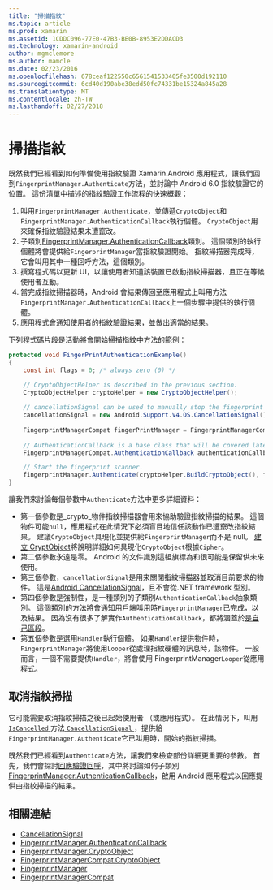 ```yaml
---
title: "掃描指紋"
ms.topic: article
ms.prod: xamarin
ms.assetid: 1CDDC096-77E0-47B3-BE0B-8953E2DDACD3
ms.technology: xamarin-android
author: mgmclemore
ms.author: mamcle
ms.date: 02/23/2016
ms.openlocfilehash: 678ceaf122550c6561541533405fe3500d192110
ms.sourcegitcommit: 6cd40d190abe38edd50fc74331be15324a845a28
ms.translationtype: MT
ms.contentlocale: zh-TW
ms.lasthandoff: 02/27/2018
---
```

# <a name="scanning-for-fingerprints"></a>掃描指紋

既然我們已經看到如何準備使用指紋驗證 Xamarin.Android 應用程式，讓我們回到`FingerprintManager.Authenticate`方法，並討論中 Android 6.0 指紋驗證它的位置。 這份清單中描述的指紋驗證工作流程的快速概觀：

1. 叫用`FingerprintManager.Authenticate`，並傳遞`CryptoObject`和`FingerprintManager.AuthenticationCallback`執行個體。 `CryptoObject`用來確保指紋驗證結果未遭竄改。 
2. 子類別[FingerprintManager.AuthenticationCallback](http://developer.android.com/reference/android/hardware/fingerprint/FingerprintManager.AuthenticationCallback.html)類別。 這個類別的執行個體將會提供給`FingerprintManager`當指紋驗證開始。 指紋掃描器完成時，它會叫用其中一種回呼方法，這個類別。
3. 撰寫程式碼以更新 UI，以讓使用者知道該裝置已啟動指紋掃描器，且正在等候使用者互動。 
4. 當完成指紋掃描器時，Android 會結果傳回至應用程式上叫用方法`FingerprintManager.AuthenticationCallback`上一個步驟中提供的執行個體。
5. 應用程式會通知使用者的指紋驗證結果，並做出適當的結果。 

下列程式碼片段是活動將會開始掃描指紋中方法的範例：

```csharp
protected void FingerPrintAuthenticationExample()
{
    const int flags = 0; /* always zero (0) */

    // CryptoObjectHelper is described in the previous section.
    CryptoObjectHelper cryptoHelper = new CryptoObjectHelper();    
    
    // cancellationSignal can be used to manually stop the fingerprint scanner. 
    cancellationSignal = new Android.Support.V4.OS.CancellationSignal();
    
    FingerprintManagerCompat fingerPrintManager = FingerprintManagerCompat.From(this);
    
    // AuthenticationCallback is a base class that will be covered later on in this guide.
    FingerprintManagerCompat.AuthenticationCallback authenticationCallback = new MyAuthCallbackSample(this);

    // Start the fingerprint scanner.
    fingerprintManager.Authenticate(cryptoHelper.BuildCryptoObject(), flags, cancellationSignal, authenticationCallback, null);
}
```

讓我們來討論每個參數中`Authenticate`方法中更多詳細資料：

* 第一個參數是_crypto_物件指紋掃描器會用來協助驗證指紋掃描的結果。 這個物件可能`null`，應用程式在此情況下必須盲目地信任該動作已遭竄改指紋結果。 建議`CryptoObject`具現化並提供給`FingerprintManager`而不是 null。 [建立 CryptObject](~/android/platform/fingerprint-authentication/creating-a-cryptoobject.md)將說明詳細如何具現化`CryptoObject`根據`Cipher`。
* 第二個參數永遠是零。 Android 的文件識別這組旗標為和很可能是保留供未來使用。 
* 第三個參數，`cancellationSignal`是用來關閉指紋掃描器並取消目前要求的物件。 這是[Android CancellationSignal](http://developer.android.com/reference/android/os/CancellationSignal.html)，且不會從.NET framework 型別。
* 第四個參數是強制性，是一種類別的子類別`AuthenticationCallback`抽象類別。 這個類別的方法將會通知用戶端叫用時`FingerprintManager`已完成，以及結果。 因為沒有很多了解實作`AuthenticationCallback`，都將涵蓋於[是自己區段](~/android/platform/fingerprint-authentication/fingerprint-authentication-callbacks.md)。
* 第五個參數是選用`Handler`執行個體。 如果`Handler`提供物件時，`FingerprintManager`將使用`Looper`從處理指紋硬體的訊息時，該物件。 一般而言，一個不需要提供`Handler`，將會使用 FingerprintManager`Looper`從應用程式。

## <a name="cancelling-a-fingerprint-scan"></a>取消指紋掃描

它可能需要取消指紋掃描之後已起始使用者 （或應用程式）。 在此情況下，叫用[ `IsCancelled` ](http://developer.android.com/reference/android/os/CancellationSignal.html#isCanceled())方法[ `CancellationSignal` ](http://developer.android.com/reference/android/os/CancellationSignal.html) ，提供給`FingerprintManager.Authenticate`它已叫用時，開始的指紋掃描。

既然我們已經看到`Authenticate`方法，讓我們來檢查部份詳細更重要的參數。 首先，我們會探討[回應驗證回呼](~/android/platform/fingerprint-authentication/fingerprint-authentication-callbacks.md)，其中將討論如何子類別[FingerprintManager.AuthenticationCallback](http://developer.android.com/reference/android/hardware/fingerprint/FingerprintManager.AuthenticationCallback.html)，啟用 Android 應用程式以回應提供由指紋掃描的結果。




## <a name="related-links"></a>相關連結

- [CancellationSignal](http://developer.android.com/reference/android/os/CancellationSignal.html)
- [FingerprintManager.AuthenticationCallback](http://developer.android.com/reference/android/hardware/fingerprint/FingerprintManager.AuthenticationCallback.html)
- [FingerprintManager.CryptoObject](http://developer.android.com/reference/android/hardware/fingerprint/FingerprintManager.CryptoObject.html)
- [FingerprintManagerCompat.CryptoObject](http://developer.android.com/reference/android/support/v4/hardware/fingerprint/FingerprintManagerCompat.CryptoObject.html)
- [FingerprintManager](http://developer.android.com/reference/android/hardware/fingerprint/FingerprintManager.html)
- [FingerprintManagerCompat](http://developer.android.com/reference/android/support/v4/hardware/fingerprint/FingerprintManagerCompat.html)

